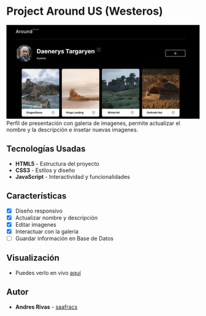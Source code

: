 # Project Around US (Westeros)

![Captura de Pantalla](./images/preview.jpg)  
Perfil de presentación con galeria de imagenes, permite actualizar el nombre y la descripción e insetar nuevas imagenes.

## Tecnologías Usadas

- **HTML5** - Estructura del proyecto
- **CSS3** - Estilos y diseño
- **JavaScript** - Interactividad y funcionalidades

## Características

- [x] Diseño responsivo
- [x] Actualizar nombre y descripción
- [x] Editar imagenes
- [x] Interactuar con la galeria
- [ ] Guardar información en Base de Datos

## Visualización

- Puedes verlo en vivo [aquí](https://saafracs.github.io/web_project_around/)

## Autor

- **Andres Rivas** - [saafracs](https://github.com/saafracs)
